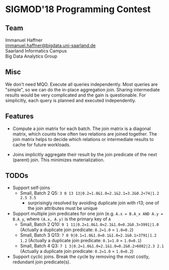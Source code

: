 # SIGMOD'18 Programming Contest

## Team

Immanuel Haffner <br>
[immanuel.haffner@bigdata.uni-saarland.de](mailto:immanuel.haffner@bigdata.uni-saarland.de) <br>
Saarland Informatics Campus <br>
Big Data Analytics Group

## Misc

We don't need MQO.  Execute all queries independently.  Most queries are "simple", so we can do the in-place aggregation
join.  Sharing intermediate results would be very complicated and the gain is questionable.
For simplicitly, each query is planned and executed independently.

## Features

* Compute a join matrix for each batch.  The join matrix is a diagonal matrix, which counts how often two relations are
  joined together.  The join matrix helps to decide which relations or intermediate results to cache for future
  workloads.

* Joins implicitly aggregate their result by the join predicate of the next (parent) join.  This minimizes
  materialization.


## TODOs

* Support self-joins
    * Small, Batch 2 Q5: `3 0 13 13|0.2=1.0&1.0=2.1&2.1=3.2&0.2<74|1.2 2.5 3.5`
        * surprisingly resolved by avoiding duplicate join with r13; one of the join attributes must be unique
* Support multiple join predicates for one join (e.g. `A.x = B.A_x AND A.y = B.A_y`, where `(A.x, A.y)` is the primary
  key of `A`
    * Small, Batch 2 Q10: `9 1 11|0.2=1.0&1.0=2.1&1.0=0.2&0.3>3991|1.0` (Actually a duplicate join predicate: `0.2=1.0` =
      `1.0=0.2`)
    * Small, Batch 3 Q13: `7 0 9|0.1=1.0&1.0=0.1&1.0=2.1&0.1>3791|1.2 1.2` (Actually a duplicate join predicate:
      `0.1=1.0` = `1.0=0.1`)
    * Small, Batch 4 Q3: `7 1 3|0.2=1.0&1.0=2.1&1.0=0.2&0.2>6082|2.3 2.1` (Actually a duplicate join predicate:
      `0.2=1.0` = `1.0=0.2`)
* Support cyclic joins.  Break the cycle by removing the most costly, redundant join predicate(s).
